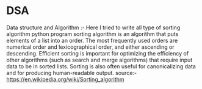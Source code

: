 # DSA
Data structure and Algorithm :- Here I tried to write all type of sorting algorithm python program 
sorting algorithm is an algorithm that puts elements of a list into an order. The most frequently used orders are numerical order and lexicographical order, and either ascending or descending. Efficient sorting is important for optimizing the efficiency of other algorithms (such as search and merge algorithms) that require input data to be in sorted lists. 
Sorting is also often useful for canonicalizing data and for producing human-readable output.
source:- https://en.wikipedia.org/wiki/Sorting_algorithm
